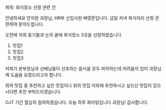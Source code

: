 제목: 회식장소 선정 관련 건

안녕하세요 안지원 과장님, HR부 신입사원 배영준입니다.
금일 저녁 회식자리 선정 관련하여 문의드립니다.

오전에 저희 동기들과 논의 끝에 회식장소 3곳을 선정하였습니다.

1. 맛집1
2. 맛집2
3. 맛집3

저희가 본부장님과 선배님들이 선호하는 음식을 모두 파악하는데 어려움이 있어
과장님께 도움을 요청드리고자 합니다.

위의 맛집 중 추천하고 싶은 맛집이나 위의 맛집 이외에 추천하시고 싶으신 맛집이 있으시다면 추천 부탁드리겠습니다.

OJT 기간 열심히 참여하겠습니다. 오늘 하루 화이팅입니다 과장님!
감사합니다.
